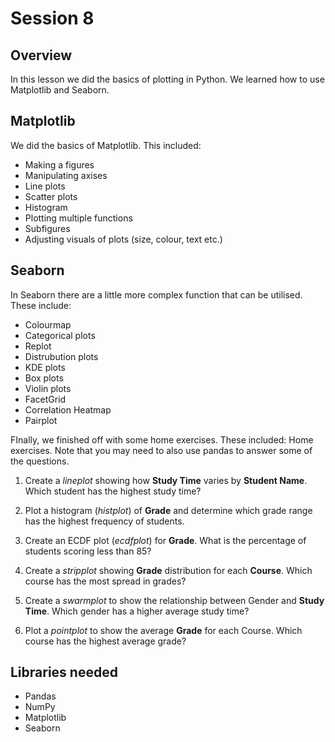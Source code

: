 # Session 8

## Overview

In this lesson we did the basics of plotting in Python. We learned how to use Matplotlib and Seaborn.

## Matplotlib

We did the basics of Matplotlib. This included:
- Making a figures
- Manipulating axises
- Line plots
- Scatter plots
- Histogram
- Plotting multiple functions
- Subfigures
- Adjusting visuals of plots (size, colour, text etc.)

## Seaborn

In Seaborn there are a little more complex function that can be utilised. These include:
- Colourmap
- Categorical plots
- Replot
- Distrubution plots
- KDE plots
- Box plots
- Violin plots
- FacetGrid
- Correlation Heatmap
- Pairplot

FInally, we finished off with some home exercises. These included: Home exercises. Note that you may need to also use pandas to answer some of the questions. 

1. Create a *lineplot* showing how **Study Time** varies by **Student Name**. Which student has the highest study time?

2. Plot a histogram (*histplot*) of **Grade** and determine which grade range has the highest frequency of students.

3. Create an ECDF plot (*ecdfplot*) for **Grade**. What is the percentage of students scoring less than 85?

4. Create a *stripplot* showing **Grade** distribution for each **Course**. Which course has the most spread in grades?

5. Create a *swarmplot* to show the relationship between Gender and **Study Time**. Which gender has a higher average study time?

6. Plot a *pointplot* to show the average **Grade** for each Course. Which course has the highest average grade?

## Libraries needed
- Pandas
- NumPy 
- Matplotlib
- Seaborn